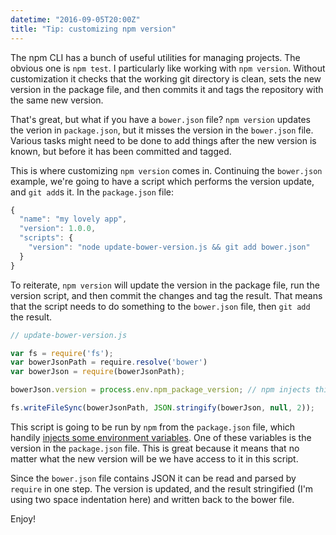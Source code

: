 ```yaml
---
datetime: "2016-09-05T20:00Z"
title: "Tip: customizing npm version"
---
```

The npm CLI has a bunch of useful utilities for managing projects. The obvious
one is `npm test`. I particularly like working with `npm version`. Without
customization it checks that the working git directory is clean, sets the new
version in the package file, and then commits it and tags the repository with
the same new version.

That's great, but what if you have a `bower.json` file? `npm version` updates
the verion in `package.json`, but it misses the version in the `bower.json`
file. Various tasks might need to be done to add things after the new version is
known, but before it has been committed and tagged.

This is where customizing `npm version` comes in. Continuing the `bower.json`
example, we're going to have a script which performs the version update, and
`git add`s it. In the `package.json` file:

```javascript
{
  "name": "my lovely app",
  "version": 1.0.0,
  "scripts": {
    "version": "node update-bower-version.js && git add bower.json"
  }
}
```

To reiterate, `npm version` will update the version in the package file, run the
version script, and then commit the changes and tag the result. That means that
the script needs to do something to the `bower.json` file, then `git add` the
result.

```javascript
// update-bower-version.js

var fs = require('fs');
var bowerJsonPath = require.resolve('bower')
var bowerJson = require(bowerJsonPath);

bowerJson.version = process.env.npm_package_version; // npm injects this

fs.writeFileSync(bowerJsonPath, JSON.stringify(bowerJson, null, 2));
```

This script is going to be run by `npm` from the `package.json` file, which
handily [injects some environment variables][1]. One of these variables is the
version in the `package.json` file. This is great because it means that no
matter what the new version will be we have access to it in this script.

Since the `bower.json` file contains JSON it can be read and parsed by `require`
in one step. The version is updated, and the result stringified (I'm using two
space indentation here) and written back to the bower file.

Enjoy!

[1]: https://docs.npmjs.com/misc/scripts#packagejson-vars
